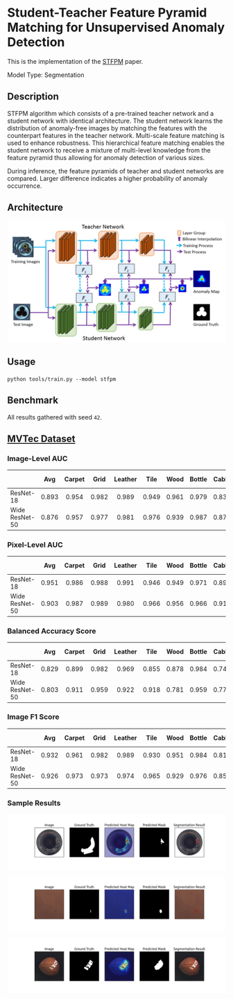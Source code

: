 # Student-Teacher Feature Pyramid Matching for Unsupervised Anomaly Detection

This is the implementation of the [STFPM](https://arxiv.org/pdf/2103.04257.pdf) paper.

Model Type: Segmentation

## Description

STFPM algorithm which consists of a pre-trained teacher network and a student network with identical architecture. The student network learns the distribution of anomaly-free images by matching the features with the counterpart features in the teacher network. Multi-scale feature matching is used to enhance robustness. This hierarchical feature matching enables the student network to receive a mixture of multi-level knowledge from the feature pyramid thus allowing for anomaly detection of various sizes.

During inference, the feature pyramids of teacher and student networks are compared. Larger difference indicates a higher probability of anomaly occurrence.

## Architecture

![STFPM Architecture](../../../docs/source/images/stfpm/architecture.jpg "STFPM Architecture")

## Usage

`python tools/train.py --model stfpm`

## Benchmark

All results gathered with seed `42`.

## [MVTec Dataset](https://www.mvtec.com/company/research/datasets/mvtec-ad)

### Image-Level AUC

|                |  Avg  | Carpet | Grid  | Leather | Tile  | Wood  | Bottle | Cable | Capsule | Hazelnut | Metal Nut | Pill  | Screw | Toothbrush | Transistor | Zipper |
| -------------- | :---: | :----: | :---: | :-----: | :---: | :---: | :----: | :---: | :-----: | :------: | :-------: | :---: | :---: | :--------: | :--------: | :----: |
| ResNet-18      | 0.893 | 0.954  | 0.982 |  0.989  | 0.949 | 0.961 | 0.979  | 0.838 |  0.759  |  0.999   |   0.956   | 0.705 | 0.835 |   0.997    |   0.853    | 0.645  |
| Wide ResNet-50 | 0.876 | 0.957  | 0.977 |  0.981  | 0.976 | 0.939 | 0.987  | 0.878 |  0.732  |  0.995   |   0.973   | 0.652 | 0.825 |    0.5     |   0.875    | 0.899  |

### Pixel-Level AUC

|                |  Avg  | Carpet | Grid  | Leather | Tile  | Wood  | Bottle | Cable | Capsule | Hazelnut | Metal Nut | Pill  | Screw | Toothbrush | Transistor | Zipper |
| -------------- | :---: | :----: | :---: | :-----: | :---: | :---: | :----: | :---: | :-----: | :------: | :-------: | :---: | :---: | :--------: | :--------: | :----: |
| ResNet-18      | 0.951 | 0.986  | 0.988 |  0.991  | 0.946 | 0.949 | 0.971  | 0.898 |  0.962  |  0.981   |   0.942   | 0.878 | 0.983 |   0.983    |   0.838    | 0.972  |
| Wide ResNet-50 | 0.903 | 0.987  | 0.989 |  0.980  | 0.966 | 0.956 | 0.966  | 0.913 |  0.956  |  0.974   |   0.961   | 0.946 | 0.988 |   0.178    |   0.807    | 0.980  |

### Balanced Accuracy Score

|                |  Avg  | Carpet | Grid  | Leather | Tile  | Wood  | Bottle | Cable | Capsule | Hazelnut | Metal Nut | Pill  | Screw | Toothbrush | Transistor | Zipper |
| -------------- | :---: | :----: | :---: | :-----: | :---: | :---: | :----: | :---: | :-----: | :------: | :-------: | :---: | :---: | :--------: | :--------: | :----: |
| ResNet-18      | 0.829 | 0.899  | 0.982 |  0.969  | 0.855 | 0.878 | 0.984  | 0.740 |  0.621  |  0.988   |   0.956   | 0.519 | 0.642 |   0.958    |   0.825    | 0.625  |
| Wide ResNet-50 | 0.803 | 0.911  | 0.959 |  0.922  | 0.918 | 0.781 | 0.959  | 0.775 |  0.587  |  0.955   |   0.904   | 0.538 | 0.710 |    0.5     |   0.846    | 0.780  |

### Image F1 Score

|                |  Avg  | Carpet | Grid  | Leather | Tile  | Wood  | Bottle | Cable | Capsule | Hazelnut | Metal Nut | Pill  | Screw | Toothbrush | Transistor | Zipper |
| -------------- | :---: | :----: | :---: | :-----: | :---: | :---: | :----: | :---: | :-----: | :------: | :-------: | :---: | :---: | :--------: | :--------: | :----: |
| ResNet-18      | 0.932 | 0.961  | 0.982 |  0.989  | 0.930 | 0.951 | 0.984  | 0.819 |  0.918  |  0.993   |   0.973   | 0.918 | 0.887 |   0.984    |   0.790    | 0.908  |
| Wide ResNet-50 | 0.926 | 0.973  | 0.973 |  0.974  | 0.965 | 0.929 | 0.976  | 0.853 |  0.920  |  0.972   |   0.974   | 0.922 | 0.884 |   0.833    |   0.815    | 0.931  |

### Sample Results

![Sample Result 1](../../../docs/source/images/stfpm/results/0.png "Sample Result 1")

![Sample Result 2](../../../docs/source/images/stfpm/results/1.png "Sample Result 2")

![Sample Result 3](../../../docs/source/images/stfpm/results/2.png "Sample Result 3")
